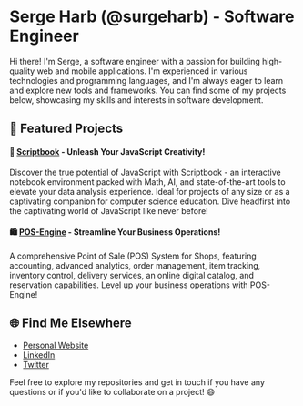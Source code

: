 # Serge Harb (@surgeharb) - Software Engineer

Hi there! I'm Serge, a software engineer with a passion for building high-quality web and mobile applications. I'm experienced in various technologies and programming languages, and I'm always eager to learn and explore new tools and frameworks. You can find some of my projects below, showcasing my skills and interests in software development.

## 🌟 Featured Projects

#### 🎉 [Scriptbook](https://scriptbook.vercel.app/) - Unleash Your JavaScript Creativity!
Discover the true potential of JavaScript with Scriptbook - an interactive notebook environment packed with Math, AI, and state-of-the-art tools to elevate your data analysis experience. Ideal for projects of any size or as a captivating companion for computer science education. Dive headfirst into the captivating world of JavaScript like never before!

#### 🛍️ [POS-Engine](https://pos-engine.vercel.app/) - Streamline Your Business Operations!
A comprehensive Point of Sale (POS) System for Shops, featuring accounting, advanced analytics, order management, item tracking, inventory control, delivery services, an online digital catalog, and reservation capabilities. Level up your business operations with POS-Engine!

## 🌐 Find Me Elsewhere

- [Personal Website](https://sergeharb.com)
- [LinkedIn](https://www.linkedin.com/in/serge-harb/)
- [Twitter](https://twitter.com/surgeharb)

Feel free to explore my repositories and get in touch if you have any questions or if you'd like to collaborate on a project! 😄
